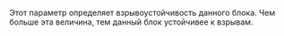 Этот параметр определяет взрывоустойчивость данного блока. Чем больше эта величина, тем данный блок устойчивее к
взрывам.